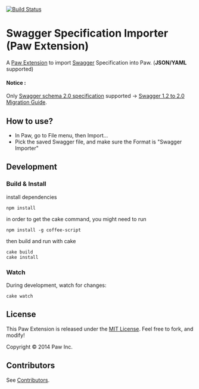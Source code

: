 [![Build Status](https://travis-ci.org/luckymarmot/Paw-SwaggerImporter.svg?branch=master)](https://travis-ci.org/luckymarmot/Paw-SwaggerImporter)

# Swagger Specification Importer (Paw Extension)

A [Paw Extension](http://luckymarmot.com/paw/extensions/) to import [Swagger](http://swagger.io/) Specification into Paw. (**JSON/YAML** supported)

#### Notice :

Only [Swagger schema 2.0 specification](https://github.com/swagger-api/swagger-spec/blob/master/versions/2.0.md) supported -> [Swagger 1.2 to 2.0 Migration Guide](https://github.com/swagger-api/swagger-spec/wiki/Swagger-1.2-to-2.0-Migration-Guide).

## How to use?

* In Paw, go to File menu, then Import...
* Pick the saved Swagger file, and make sure the Format is "Swagger Importer"

## Development

### Build & Install

install dependencies

```shell
npm install
```

in order to get the cake command, you might need to run

```shell
npm install -g coffee-script
```

then build and run with cake

```shell
cake build
cake install
```

### Watch

During development, watch for changes:

```shell
cake watch
```

## License

This Paw Extension is released under the [MIT License](LICENSE). Feel free to fork, and modify!

Copyright © 2014 Paw Inc.

## Contributors

See [Contributors](https://github.com/luckymarmot/Paw-SwaggerImporter/graphs/contributors).
